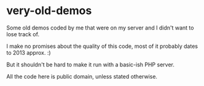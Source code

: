# very-old-demos

Some old demos coded by me that were on my server and I didn't want to lose
track of.

I make no promises about the quality of this code, most of it probably dates to
2013 approx. :)

But it shouldn't be hard to make it run with a basic-ish PHP server.

All the code here is public domain, unless stated otherwise.
